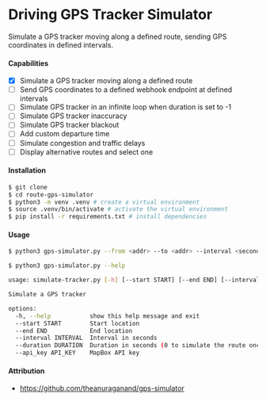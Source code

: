 # Driving GPS Tracker Simulator

Simulate a GPS tracker moving along a defined route, sending GPS coordinates in defined intervals.

#### Capabilities

- [x] Simulate a GPS tracker moving along a defined route
- [ ] Send GPS coordinates to a defined webhook endpoint at defined intervals
- [ ] Simulate GPS tracker in an infinite loop when duration is set to -1
- [ ] Simulate GPS tracker inaccuracy
- [ ] Simulate GPS tracker blackout
- [ ] Add custom departure time
- [ ] Simulate congestion and traffic delays
- [ ] Display alternative routes and select one

#### Installation

```bash
$ git clone
$ cd route-gps-simulator
$ python3 -m venv .venv # create a virtual environment
$ source .venv/bin/activate # activate the virtual environment
$ pip install -r requirements.txt # install dependencies
```

#### Usage

```bash
$ python3 gps-simulator.py --from <addr> --to <addr> --interval <seconds> --duration <seconds>
```

```bash
$ python3 gps-simulator.py --help

usage: simulate-tracker.py [-h] [--start START] [--end END] [--interval INTERVAL] [--duration DURATION] [--api_key API_KEY]

Simulate a GPS tracker

options:
  -h, --help           show this help message and exit
  --start START        Start location
  --end END            End location
  --interval INTERVAL  Interval in seconds
  --duration DURATION  Duration in seconds (0 to simulate the route once & -1 to loop the route infinitely)
  --api_key API_KEY    MapBox API key
```

#### Attribution

- https://github.com/theanuraganand/gps-simulator
